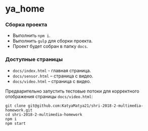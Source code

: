 # ya_home

### Сборка проекта

- Выполнить `npm i`.
- Выполнить `gulp` для сборки проекта.
- Проект будет собран в папку `docs`. 

### Доступные страницы

- `docs/index.html` - главная страница.
- `docs/sensor.html` – страница с видео.
- `docs/video.html` – страница с видео.

Предварительно запустить тестовые потоки для корректного отображения страницы `docs/video.html`:

```
git clone git@github.com:KatyaMatya21/shri-2018-2-multimedia-homework.git
cd shri-2018-2-multimedia-homework
npm i
npm start
```
